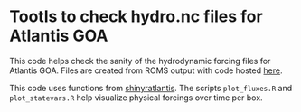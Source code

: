 # Tootls to check hydro.nc files for Atlantis GOA

This code helps check the sanity of the hydrodynamic forcing files for Atlantis GOA. Files are created from ROMS output with code hosted [here](https://github.com/owenrliu/ROMS_Atlantis_translation/tree/GOA).

This code uses functions from [shinyratlantis](https://github.com/shanearichards/shinyrAtlantis). The scripts `plot_fluxes.R` and `plot_statevars.R` help visualize physical forcings over time per box. 
